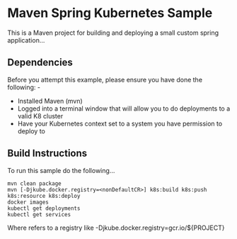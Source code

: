Maven Spring Kubernetes Sample
==============================

This is a Maven project for building and deploying a small custom spring application...

Dependencies
------------
Before you attempt this example, please ensure you have done the following: -
- Installed Maven (mvn)
- Logged into a terminal window that will allow you to do deployments to a valid K8 cluster
- Have your Kubernetes context set to a system you have permission to deploy to

Build Instructions
------------------
To run this sample do the following...

    mvn clean package 
    mvn [-Djkube.docker.registry=<nonDefaultCR>] k8s:build k8s:push k8s:resource k8s:deploy 
    docker images
    kubectl get deployments
    kubectl get services

Where <nonDefaultCR> refers to a registry like -Djkube.docker.registry=gcr.io/${PROJECT}
